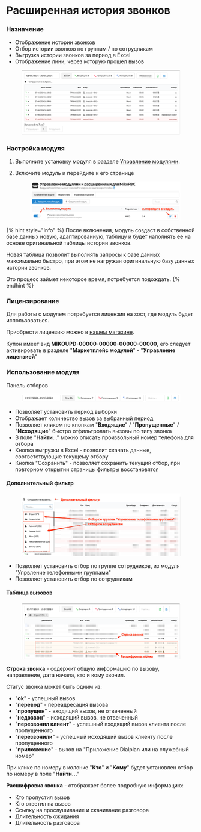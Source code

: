 # Расширенная история звонков

### Назначение

* Отображение истории звонков
* Отбор истории звонков по группам / по сотрудникам
* Выгрузка истории звонков за период в Excel
* Отображение лини, через которую прошел вызов

<figure><img src="../../.gitbook/assets/module-extended-cdr-5.png" alt=""><figcaption></figcaption></figure>

### Настройка модуля

1. Выполните установку модуля в разделе [Управление модулями](../../manual/modules/pbx-extension-modules/).
2.  Включите модуль и перейдите к его странице&#x20;

    <figure><img src="../../.gitbook/assets/1.png" alt=""><figcaption></figcaption></figure>



{% hint style="info" %}
После включения, модуль создаст в собственной базе данных новую, адаптированную, таблицу и будет наполнять ее на основе оригинальной таблицы истории звонков.&#x20;

Новая таблица позволит выполнять запросы к базе данных максимально быстро, при этом не нагружая оригинальную базу данных истории звонков.&#x20;

Это процесс займет некоторое время, потребуется подождать.&#x20;
{% endhint %}

### Лицензирование

Для работы с модулем потребуется лицензия на хост, где модуль будет использоваться.&#x20;

Приобрести лицензию можно в [нашем магазине](https://shop.miko.ru/catalog/mikopbx/).

Купон имеет вид **MIKOUPD-00000-00000-00000-00000**, его следует активировать в разделе "**Маркетплейс модулей**" - "**Управление лицензией**"

### Использование модуля

Панель отборов

<figure><img src="../../.gitbook/assets/2.png" alt=""><figcaption></figcaption></figure>

* Позволяет установить период выборки&#x20;
* Отображает количество вызов за выбранный период
* Позволяет кликом по кнопкам "**Входящие**" / "**Пропущенные**" / "**Исходящие**" быстро отфильтровать вызовы по типу звонка
* В поле "**Найти**..." можно описать произвольный номер телефона для отбора
* Кнопка выгрузки в Excel - позволит скачать данные, соответствующие текущему отбору
* Кнопка "Сохранить" - позволяет сохранить текущий отбор, при повторном открытии страницы фильтры восстановятся

#### Дополнительный фильтр

<figure><img src="../../.gitbook/assets/module-extended-cdr-3.png" alt=""><figcaption></figcaption></figure>

* Позволяет установить отбор по группе сотрудников, из модуля "Упрвление телефонными группами"
* Позволяет установить отбор по сотрудникам

#### Таблица вызовов

<figure><img src="../../.gitbook/assets/module-extended-cdr-4.png" alt=""><figcaption></figcaption></figure>

**Строка звонка** - содержит общую информацию по вызову, направление, дата начала, кто и кому звонил.&#x20;

Статус звонка может быть одним из:

* "**ok**"  - успешный вызов
* "**перевод**" - переадресация вызова
* "**пропущен**" - входящий вызов, не отвеченный
* "**недозвон**" - исходящий вызов, не отвеченный
* "**перезвонил клиент**" - успешный входящий вызов клиента после пропущенного
* "**перезвонили**" - успешный исходящий вызов клиенту после пропущенного
* "**приложение**" - вызов на "Приложение Dialplan или на служебный номер"

При клике по номеру в колонке "**Кто**" и "**Кому**" будет установлен отбор по номеру в поле "**Найти...**"

**Расшифровка звонка** - отображает  более подробную информацию:

* Кто пропустил вызов
* Кто ответил на вызов
* Ссылку на прослушивание и скачивание разговора
* Длительность ожидания
* Длительность разговора
